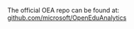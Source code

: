 The official OEA repo can be found at: [github.com/microsoft/OpenEduAnalytics](https://github.com/microsoft/OpenEduAnalytics)

